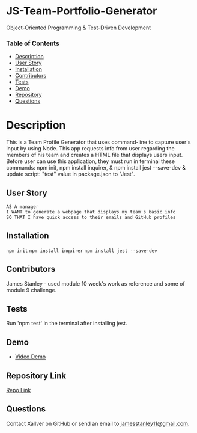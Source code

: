 # JS-Team-Portfolio-Generator
Object-Oriented Programming & Test-Driven Development

### Table of Contents

* [Description](#Description)
* [User Story](#User-Story)
* [Installation](#Installation)
* [Contributors](#Contributors)
* [Tests](#Tests)
* [Demo](#Demo)
* [Repository](#Repository-Link)
* [Questions](#Questions)

# Description
This is a Team Profile Generator that uses command-line to capture user's input by using Node. This app requests info from user regarding the members of his team and creates a HTML file that displays users input. Before user can use this application, they must run in terminal these commands: npm init, npm install inquirer, & npm install jest --save-dev & update script: "test" value in package.json to "Jest". 

## User Story
```
AS A manager
I WANT to generate a webpage that displays my team's basic info
SO THAT I have quick access to their emails and GitHub profiles

```
## Installation
`
npm init
`
`
npm install inquirer
`
`
npm install jest --save-dev
`


## Contributors
James Stanley - used module 10 week's work as reference and some of module 9 challenge.

## Tests

Run 'npm test' in the terminal after installing jest.

## Demo
* [Video Demo](https://watch.screencastify.com/v/CtB93ZSGJfEFNEdQby0N)

## Repository Link
[Repo Link](https://github.com/Xallver/JS-Team-Profile-Generator)

## Questions

Contact Xallver on GitHub or send an email to jamesstanley11@gmail.com.
